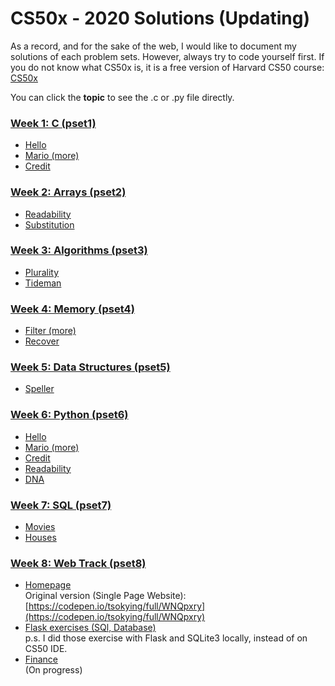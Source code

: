 # CS50x - 2020 Solutions (Updating)

As a record, and for the sake of the web, I would like to document my solutions of each problem sets. However, always try to code yourself first. If you do not know what CS50x is, it is a free version of Harvard CS50 course: <a href='https://cs50.harvard.edu/x/2020/'>CS50x</a>
  
You can click the <b>topic</b> to see the .c or .py file directly.

### [Week 1: C (pset1)](/pset1)
* [Hello](/pset1/hello.c)
* [Mario (more)](/pset1/mario.c)
* [Credit](/pset1/credit.c)

### [Week 2: Arrays (pset2)](/pset2)
* [Readability](/pset2/readability.c)
* [Substitution](/pset2/substitution.c)

### [Week 3: Algorithms (pset3)](/pset3)
* [Plurality](/pset3/plurality.c)
* [Tideman](/pset3/tideman.c)

### [Week 4: Memory (pset4)](/pset4)
* [Filter (more)](/pset4/filter/helper.c)
* [Recover](/pset4/recover/recover.c)

### [Week 5: Data Structures (pset5)](/pset5/speller)
* [Speller](/pset5/dictionary.c)

### [Week 6: Python (pset6)](/pset6)
* [Hello](/pset6/hello.py)
* [Mario (more)](/pset6/mario.py)
* [Credit](/pset6/credit.py)
* [Readability](/pset6/readability.py)
* [DNA](/pset6/dna.py)

### [Week 7: SQL (pset7)](/pset7)
* [Movies](/pset7/movies)
* [Houses](/pset7/houses)

### [Week 8: Web Track (pset8)](/pset8)
* [Homepage](/pset8/homepage)<br>
Original version (Single Page Website): [https://codepen.io/tsokying/full/WNQpxry](https://codepen.io/tsokying/full/WNQpxry)
* [Flask exercises (SQl, Database)](/pset8/flask_exercises)<br>
p.s. I did those exercise with Flask and SQLite3 locally, instead of on CS50 IDE.
* [Finance](/pset7/finance)<br>
(On progress)
